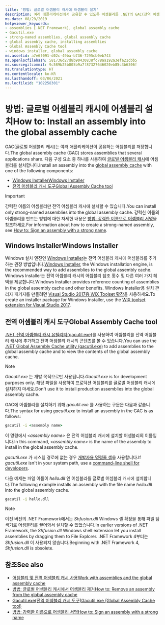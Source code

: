 ```yaml
---
title: '방법: 글로벌 어셈블리 캐시에 어셈블리 설치'
description: 여러 애플리케이션에서 공유할 수 있도록 어셈블리를 .NET의 GAC(전역 어셈블리 캐시)에 설치합니다. Windows Installer 또는 GAC 유틸리티를 사용합니다.
ms.date: 08/20/2019
helpviewer_keywords:
- assemblies [.NET Framework], global assembly cache
- Gacutil.exe
- strong-named assemblies, global assembly cache
- global assembly cache, installing assemblies
- Global Assembly Cache tool
- windows installer, global assembly cache
ms.assetid: a7e6f091-d02c-49ba-b736-7295cb0eb743
ms.openlocfilehash: 581736d27d8b90430838fc78aa192a3efa21cbb5
ms.sourcegitcommit: 9c589b25b005b9a7f87327646020eb85c3b6306f
ms.translationtype: HT
ms.contentlocale: ko-KR
ms.lasthandoff: 03/06/2021
ms.locfileid: "102258301"
---
```

# <a name="how-to-install-an-assembly-into-the-global-assembly-cache"></a><span data-ttu-id="de183-104">방법: 글로벌 어셈블리 캐시에 어셈블리 설치</span><span class="sxs-lookup"><span data-stu-id="de183-104">How to: Install an assembly into the global assembly cache</span></span>

<span data-ttu-id="de183-105">GAC(글로벌 어셈블리 캐시)는 여러 애플리케이션이 공유하는 어셈블리를 저장합니다.</span><span class="sxs-lookup"><span data-stu-id="de183-105">The global assembly cache (GAC) stores assemblies that several applications share.</span></span> <span data-ttu-id="de183-106">다음 구성 요소 중 하나를 사용하여 [글로벌 어셈블리 캐시](gac.md)에 어셈블리를 설치합니다.</span><span class="sxs-lookup"><span data-stu-id="de183-106">Install an assembly into the [global assembly cache](gac.md) with one of the following components:</span></span>

- [<span data-ttu-id="de183-107">Windows Installer</span><span class="sxs-lookup"><span data-stu-id="de183-107">Windows Installer</span></span>](#windows-installer)
- [<span data-ttu-id="de183-108">전역 어셈블리 캐시 도구</span><span class="sxs-lookup"><span data-stu-id="de183-108">Global Assembly Cache tool</span></span>](#global-assembly-cache-tool)

> [!IMPORTANT]
> <span data-ttu-id="de183-109">강력한 이름의 어셈블리만 전역 어셈블리 캐시에 설치할 수 있습니다.</span><span class="sxs-lookup"><span data-stu-id="de183-109">You can install only strong-named assemblies into the global assembly cache.</span></span> <span data-ttu-id="de183-110">강력한 이름의 어셈블리를 만드는 방법에 대한 자세한 내용은 [방법: 강력한 이름으로 어셈블리 서명](../../standard/assembly/sign-strong-name.md)을 참조하세요.</span><span class="sxs-lookup"><span data-stu-id="de183-110">For information about how to create a strong-named assembly, see [How to: Sign an assembly with a strong name](../../standard/assembly/sign-strong-name.md).</span></span>

## <a name="windows-installer"></a><span data-ttu-id="de183-111">Windows Installer</span><span class="sxs-lookup"><span data-stu-id="de183-111">Windows Installer</span></span>

<span data-ttu-id="de183-112">Windows 설치 엔진인 [Windows Installer](/windows/desktop/Msi/installation-of-assemblies-to-the-global-assembly-cache)는 전역 어셈블리 캐시에 어셈블리를 추가하는 권장 방법입니다.</span><span class="sxs-lookup"><span data-stu-id="de183-112">[Windows Installer](/windows/desktop/Msi/installation-of-assemblies-to-the-global-assembly-cache), the Windows installation engine, is the recommended way to add assemblies to the global assembly cache.</span></span> <span data-ttu-id="de183-113">Windows Installer는 전역 어셈블리 캐시의 어셈블리 참조 횟수 및 다른 여러 가지 혜택을 제공합니다.</span><span class="sxs-lookup"><span data-stu-id="de183-113">Windows Installer provides reference counting of assemblies in the global assembly cache and other benefits.</span></span> <span data-ttu-id="de183-114">Windows Installer용 설치 관리자 패키지를 만들려면 [Visual Studio 2017용 WiX Toolset 확장](https://marketplace.visualstudio.com/items?itemName=RobMensching.WixToolsetVisualStudio2017Extension)을 사용하세요.</span><span class="sxs-lookup"><span data-stu-id="de183-114">To create an installer package for Windows Installer, use the [WiX toolset extension for Visual Studio 2017](https://marketplace.visualstudio.com/items?itemName=RobMensching.WixToolsetVisualStudio2017Extension).</span></span>

## <a name="global-assembly-cache-tool"></a><span data-ttu-id="de183-115">전역 어셈블리 캐시 도구</span><span class="sxs-lookup"><span data-stu-id="de183-115">Global Assembly Cache tool</span></span>

<span data-ttu-id="de183-116">[.NET 전역 어셈블리 캐시 유틸리티(gacutil.exe)](../tools/gacutil-exe-gac-tool.md)를 사용하여 어셈블리를 전역 어셈블리 캐시에 추가하고 전역 어셈블리 캐시의 콘텐츠를 볼 수 있습니다.</span><span class="sxs-lookup"><span data-stu-id="de183-116">You can use the [.NET Global Assembly Cache utility (gacutil.exe)](../tools/gacutil-exe-gac-tool.md) to add assemblies to the global assembly cache and to view the contents of the global assembly cache.</span></span>

   > [!NOTE]
   > <span data-ttu-id="de183-117">*Gacutil.exe* 는 개발 목적으로만 사용됩니다.</span><span class="sxs-lookup"><span data-stu-id="de183-117">*Gacutil.exe* is for development purposes only.</span></span> <span data-ttu-id="de183-118">해당 파일을 사용하여 프로덕션 어셈블리를 글로벌 어셈블리 캐시에 설치하지 마세요.</span><span class="sxs-lookup"><span data-stu-id="de183-118">Don't use it to install production assemblies into the global assembly cache.</span></span>

<span data-ttu-id="de183-119">GAC에 어셈블리를 설치하기 위해 *gacutil.exe* 를 사용하는 구문은 다음과 같습니다.</span><span class="sxs-lookup"><span data-stu-id="de183-119">The syntax for using *gacutil.exe* to install an assembly in the GAC is as follows:</span></span>

```cmd
gacutil -i <assembly name>
```

<span data-ttu-id="de183-120">이 명령에서 *\<assembly name>* 은 전역 어셈블리 캐시에 설치할 어셈블리의 이름입니다.</span><span class="sxs-lookup"><span data-stu-id="de183-120">In this command, *\<assembly name>* is the name of the assembly to install in the global assembly cache.</span></span>

<span data-ttu-id="de183-121">*gacutil.exe* 가 시스템 경로에 없는 경우 [개발자용 명령줄 셸](/visualstudio/ide/reference/command-prompt-powershell)을 사용합니다.</span><span class="sxs-lookup"><span data-stu-id="de183-121">If *gacutil.exe* isn't in your system path, use a [command-line shell for developers](/visualstudio/ide/reference/command-prompt-powershell).</span></span>

<span data-ttu-id="de183-122">다음 예제는 파일 이름이 *hello.dll* 인 어셈블리를 글로벌 어셈블리 캐시에 설치합니다.</span><span class="sxs-lookup"><span data-stu-id="de183-122">The following example installs an assembly with the file name *hello.dll* into the global assembly cache.</span></span>

```cmd
gacutil -i hello.dll
```

> [!NOTE]
> <span data-ttu-id="de183-123">이전 버전의 .NET Framework에서는 *Shfusion.dll* Windows 셸 확장을 통해 파일 탐색기로 어셈블리를 끌어와서 설치할 수 있었습니다.</span><span class="sxs-lookup"><span data-stu-id="de183-123">In earlier versions of .NET Framework, the *Shfusion.dll* Windows shell extension let you install assemblies by dragging them to File Explorer.</span></span> <span data-ttu-id="de183-124">.NET Framework 4부터는 *Shfusion.dll* 이 사용되지 않습니다.</span><span class="sxs-lookup"><span data-stu-id="de183-124">Beginning with .NET Framework 4, *Shfusion.dll* is obsolete.</span></span>

## <a name="see-also"></a><span data-ttu-id="de183-125">참조</span><span class="sxs-lookup"><span data-stu-id="de183-125">See also</span></span>

- [<span data-ttu-id="de183-126">어셈블리 및 전역 어셈블리 캐시 사용</span><span class="sxs-lookup"><span data-stu-id="de183-126">Work with assemblies and the global assembly cache</span></span>](working-with-assemblies-and-the-gac.md)
- [<span data-ttu-id="de183-127">방법: 글로벌 어셈블리 캐시에서 어셈블리 제거</span><span class="sxs-lookup"><span data-stu-id="de183-127">How to: Remove an assembly from the global assembly cache</span></span>](how-to-remove-an-assembly-from-the-gac.md)
- [<span data-ttu-id="de183-128">Gacutil.exe(전역 어셈블리 캐시 도구)</span><span class="sxs-lookup"><span data-stu-id="de183-128">Gacutil.exe (Global Assembly Cache tool)</span></span>](../tools/gacutil-exe-gac-tool.md)
- [<span data-ttu-id="de183-129">방법: 강력한 이름으로 어셈블리 서명</span><span class="sxs-lookup"><span data-stu-id="de183-129">How to: Sign an assembly with a strong name</span></span>](../../standard/assembly/sign-strong-name.md)
